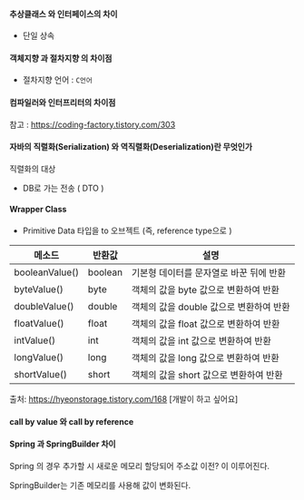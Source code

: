 #### 추상클래스 와 인터페이스의 차이

- 단일 상속 



#### 객체지향 과 절차지향 의 차이점

- 절차지향 언어 : `C언어`



#### 컴파일러와 인터프리터의 차이점

참고 : https://coding-factory.tistory.com/303



#### 자바의 직렬화(Serialization) 와 역직렬화(Deserialization)란 무엇인가

직렬화의 대상

- DB로 가는 전송 ( DTO )



#### Wrapper Class

- Primitive Data 타입을 to 오브젝트 (즉, reference type으로 ) 

| 메소드         | 반환값  | 설명                                    |
| -------------- | ------- | --------------------------------------- |
| booleanValue() | boolean | 기본형 데이터를 문자열로 바꾼 뒤에 반환 |
| byteValue()    | byte    | 객체의 값을 byte 값으로 변환하여 반환   |
| doubleValue()  | double  | 객체의 값을 double 값으로 변환하여 반환 |
| floatValue()   | float   | 객체의 값을 float 값으로 변환하여 반환  |
| intValue()     | int     | 객체의 값을 int 값으로 변환하여 반환    |
| longValue()    | long    | 객체의 값을 long 값으로 변환하여 반환   |
| shortValue()   | short   | 객체의 값을 short 값으로 변환하여 반환  |

출처: https://hyeonstorage.tistory.com/168 [개발이 하고 싶어요]





#### call by value 와 call by reference



#### Spring 과 SpringBuilder 차이

Spring 의 경우 추가할 시 새로운 메모리 할당되어 주소값 이전? 이 이루어진다.

SpringBuilder는 기존 메모리를 사용해 값이 변화된다.

